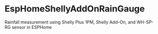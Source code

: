 # EspHomeShellyAddOnRainGauge

Rainfall measurement using Shelly Plus 1PM, Shelly Add-On, and WH-SP-RG sensor in ESPHome

